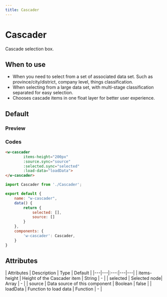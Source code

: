 ```yaml
---
title: Cascader 
---
```


# Cascader 

Cascade selection box.

## When to use
- When you need to select from a set of associated data set. Such as province/city/district, company level, things classification.
- When selecting from a large data set, with multi-stage classification separated for easy selection.
- Chooses cascade items in one float layer for better user experience.
## Default

### Preview
<ClientOnly>
  <cascader-default></cascader-default>
</ClientOnly>

### Codes

```html
<w-cascader
        items-height="200px"
        :source.sync="source"
        :selected.sync="selected"
        :load-data="loadData">
</w-cascader>
```

```javascript
import Cascader from './Cascader';

export default {
    name: "w-cascader",
    data() {
        return {
            selected: [],
            source: []
        }
    },
    components: {
        'w-cascader': Cascader,
    }
}
```

## Attributes

| Attributes | Description | Type | Default |
|---|---|:---:|---|---|
| items-height | Height of the Cascader item | String | - |
| selected | Selected node| Array | - |
| source | Data source of this component | Boolean | false |
| loadData | Function to load data | Function | - |
